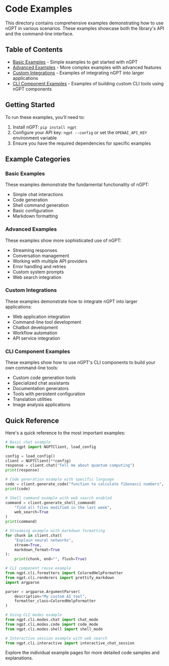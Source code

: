 # Code Examples

This directory contains comprehensive examples demonstrating how to use nGPT in various scenarios. These examples showcase both the library's API and the command-line interface.

## Table of Contents

- [Basic Examples](basic.md) - Simple examples to get started with nGPT
- [Advanced Examples](advanced.md) - More complex examples with advanced features
- [Custom Integrations](integrations.md) - Examples of integrating nGPT into larger applications
- [CLI Component Examples](cli_components.md) - Examples of building custom CLI tools using nGPT components

## Getting Started

To run these examples, you'll need to:

1. Install nGPT: `pip install ngpt`
2. Configure your API key: `ngpt --config` or set the `OPENAI_API_KEY` environment variable
3. Ensure you have the required dependencies for specific examples

## Example Categories

### Basic Examples

These examples demonstrate the fundamental functionality of nGPT:

- Simple chat interactions
- Code generation
- Shell command generation
- Basic configuration
- Markdown formatting

### Advanced Examples

These examples show more sophisticated use of nGPT:

- Streaming responses
- Conversation management
- Working with multiple API providers
- Error handling and retries
- Custom system prompts
- Web search integration

### Custom Integrations

These examples demonstrate how to integrate nGPT into larger applications:

- Web application integration
- Command-line tool development
- Chatbot development
- Workflow automation
- API service integration

### CLI Component Examples

These examples show how to use nGPT's CLI components to build your own command-line tools:

- Custom code generation tools
- Specialized chat assistants
- Documentation generators
- Tools with persistent configuration
- Translation utilities
- Image analysis applications

## Quick Reference

Here's a quick reference to the most important examples:

```python
# Basic chat example
from ngpt import NGPTClient, load_config

config = load_config()
client = NGPTClient(**config)
response = client.chat("Tell me about quantum computing")
print(response)

# Code generation example with specific language
code = client.generate_code("function to calculate fibonacci numbers", language="javascript")
print(code)

# Shell command example with web search enabled
command = client.generate_shell_command(
    "find all files modified in the last week", 
    web_search=True
)
print(command)

# Streaming example with markdown formatting
for chunk in client.chat(
    "Explain neural networks", 
    stream=True, 
    markdown_format=True
):
    print(chunk, end="", flush=True)

# CLI component reuse example
from ngpt.cli.formatters import ColoredHelpFormatter
from ngpt.cli.renderers import prettify_markdown
import argparse

parser = argparse.ArgumentParser(
    description="My custom AI tool",
    formatter_class=ColoredHelpFormatter
)

# Using CLI modes example
from ngpt.cli.modes.chat import chat_mode
from ngpt.cli.modes.code import code_mode
from ngpt.cli.modes.shell import shell_mode

# Interactive session example with web search
from ngpt.cli.interactive import interactive_chat_session
```

Explore the individual example pages for more detailed code samples and explanations. 